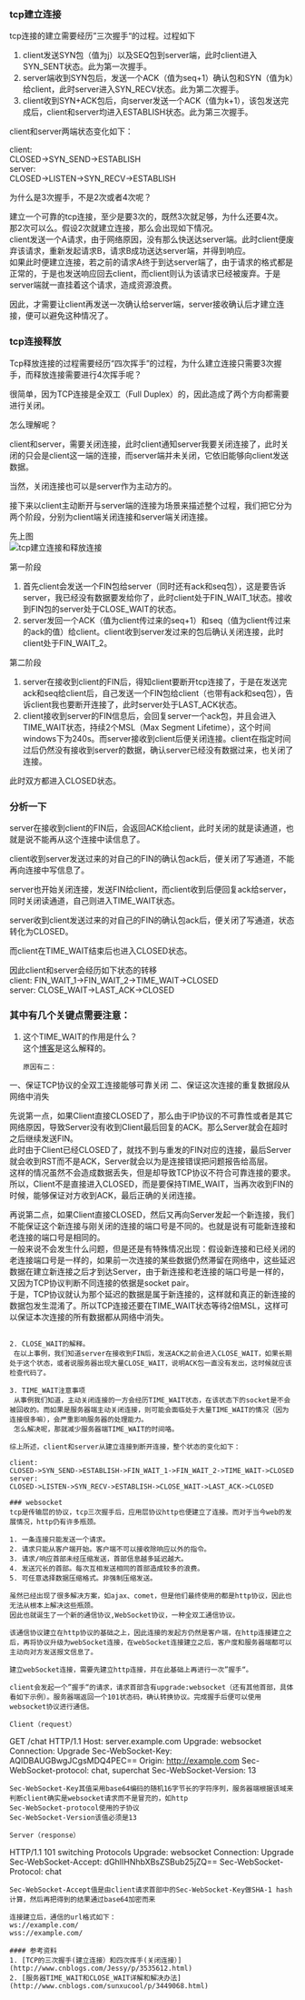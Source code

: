 ### tcp建立连接
tcp连接的建立需要经历”三次握手“的过程。过程如下

1. client发送SYN包（值为j）以及SEQ包到server端，此时client进入SYN_SENT状态。此为第一次握手。
2. server端收到SYN包后，发送一个ACK（值为seq+1）确认包和SYN（值为k）给client，此时server进入SYN_RECV状态。此为第二次握手。
3. client收到SYN+ACK包后，向server发送一个ACK（值为k+1），该包发送完成后，client和server均进入ESTABLISH状态。此为第三次握手。

client和server两端状态变化如下：

client:  
CLOSED->SYN_SEND->ESTABLISH  
server:  
CLOSED->LISTEN->SYN_RECV->ESTABLISH

为什么是3次握手，不是2次或者4次呢？

建立一个可靠的tcp连接，至少是要3次的，既然3次就足够，为什么还要4次。  
那2次可以么。假设2次就建立连接，那么会出现如下情况。  
client发送一个A请求，由于网络原因，没有那么快送达server端。此时client便废弃该请求，重新发起请求B，请求B成功送达server端，并得到响应。  
如果此时便建立连接，若之前的请求A终于到达server端了，由于请求的格式都是正常的，于是也发送响应回去client，而client则认为该请求已经被废弃。于是server端就一直挂着这个请求，造成资源浪费。

因此，才需要让client再发送一次确认给server端，server接收确认后才建立连接，便可以避免这种情况了。

### tcp连接释放
Tcp释放连接的过程需要经历“四次挥手”的过程，为什么建立连接只需要3次握手，而释放连接需要进行4次挥手呢？

很简单，因为TCP连接是全双工（Full Duplex）的，因此造成了两个方向都需要进行关闭。

怎么理解呢？

client和server，需要关闭连接，此时client通知server我要关闭连接了，此时关闭的只会是client这一端的连接，而server端并未关闭，它依旧能够向client发送数据。

当然，关闭连接也可以是server作为主动方的。

接下来以client主动断开与server端的连接为场景来描述整个过程，我们把它分为两个阶段，分别为client端关闭连接和server端关闭连接。

先上图  
![tcp建立连接和释放连接](https://github.com/zhengweikeng/blog/blob/master/posts/2016/images/tcp%E5%BB%BA%E7%AB%8B%E8%BF%9E%E6%8E%A5%E5%92%8C%E9%87%8A%E6%94%BE%E8%BF%9E%E6%8E%A5.png?raw=true)

第一阶段  

1. 首先client会发送一个FIN包给server（同时还有ack和seq包），这是要告诉server，我已经没有数据要发给你了，此时client处于FIN_WAIT_1状态。接收到FIN包的server处于CLOSE_WAIT的状态。
2. server发回一个ACK（值为client传过来的seq+1）和seq（值为client传过来的ack的值）给client。client收到server发过来的包后确认关闭连接，此时client处于FIN_WAIT_2。

第二阶段  

1. server在接收到client的FIN后，得知client要断开tcp连接了，于是在发送完ack和seq给client后，自己发送一个FIN包给client（也带有ack和seq包），告诉client我也要断开连接了，此时server处于LAST_ACK状态。  
2. client接收到server的FIN信息后，会回复server一个ack包，并且会进入TIME_WAIT状态，持续2个MSL（Max Segment Lifetime），这个时间windows下为240s。而server接收到client后便关闭连接。client在指定时间过后仍然没有接收到server的数据，确认server已经没有数据过来，也关闭了连接。

此时双方都进入CLOSED状态。

### 分析一下

server在接收到client的FIN后，会返回ACK给client，此时关闭的就是读通道，也就是说不能再从这个连接中读信息了。

client收到server发送过来的对自己的FIN的确认包ack后，便关闭了写通道，不能再向连接中写信息了。

server也开始关闭连接，发送FIN给client，而client收到后便回复ack给server，同时关闭读通道，自己则进入TIME_WAIT状态。

server收到client发送过来的对自己的FIN的确认包ack后，便关闭了写通道，状态转化为CLOSED。

而client在TIME_WAIT结束后也进入CLOSED状态。

因此client和server会经历如下状态的转移  
client:
FIN_WAIT_1->FIN_WAIT_2->TIME_WAIT->CLOSED  
server:
CLOSE_WAIT->LAST_ACK->CLOSED

### 其中有几个关键点需要注意：

1. 这个TIME_WAIT的作用是什么？  
   这个[博客](http://www.cnblogs.com/Jessy/p/3535612.html)是这么解释的。
   ```
   原因有二：
  一、保证TCP协议的全双工连接能够可靠关闭
  二、保证这次连接的重复数据段从网络中消失

  先说第一点，如果Client直接CLOSED了，那么由于IP协议的不可靠性或者是其它网络原因，导致Server没有收到Client最后回复的ACK。那么Server就会在超时之后继续发送FIN。  
  此时由于Client已经CLOSED了，就找不到与重发的FIN对应的连接，最后Server就会收到RST而不是ACK，Server就会以为是连接错误把问题报告给高层。  
  这样的情况虽然不会造成数据丢失，但是却导致TCP协议不符合可靠连接的要求。  
  所以，Client不是直接进入CLOSED，而是要保持TIME_WAIT，当再次收到FIN的时候，能够保证对方收到ACK，最后正确的关闭连接。

  再说第二点，如果Client直接CLOSED，然后又再向Server发起一个新连接，我们不能保证这个新连接与刚关闭的连接的端口号是不同的。也就是说有可能新连接和老连接的端口号是相同的。  
  一般来说不会发生什么问题，但是还是有特殊情况出现：假设新连接和已经关闭的老连接端口号是一样的，如果前一次连接的某些数据仍然滞留在网络中，这些延迟数据在建立新连接之后才到达Server，由于新连接和老连接的端口号是一样的，又因为TCP协议判断不同连接的依据是socket pair。  
  于是，TCP协议就认为那个延迟的数据是属于新连接的，这样就和真正的新连接的数据包发生混淆了。所以TCP连接还要在TIME_WAIT状态等待2倍MSL，这样可以保证本次连接的所有数据都从网络中消失。  
  ```   

2. CLOSE_WAIT的解释。  
   在以上事例，我们知道server在接收到FIN后，发送ACK之前会进入CLOSE_WAIT，如果长期处于这个状态，或者说服务器出现大量CLOSE_WAIT，说明ACK包一直没有发出，这时候就应该检查代码了。 

3. TIME_WAIT注意事项  
   从事例我们知道，主动关闭连接的一方会经历TIME_WAIT状态，在该状态下的socket是不会被回收的。而如果是服务器端主动关闭连接，则可能会面临处于大量TIME_WAIT的情况（因为连接很多嘛），会严重影响服务器的处理能力。  
   怎么解决呢，那就减少服务器端TIME_WAIT的时间咯。

综上所述，client和server从建立连接到断开连接，整个状态的变化如下：

client:  
CLOSED->SYN_SEND->ESTABLISH->FIN_WAIT_1->FIN_WAIT_2->TIME_WAIT->CLOSED  
server:  
CLOSED->LISTEN->SYN_RECV->ESTABLISH->CLOSE_WAIT->LAST_ACK->CLOSED

### websocket
tcp是传输层的协议，tcp三次握手后，应用层协议http也便建立了连接。而对于当今web的发展情况，http仍有许多瓶颈。

1. 一条连接只能发送一个请求。
2. 请求只能从客户端开始。客户端不可以接收除响应以外的指令。
3. 请求/响应首部未经压缩发送，首部信息越多延迟越大。
4. 发送冗长的首部。每次互相发送相同的首部造成较多的浪费。
5. 可任意选择数据压缩格式。非强制压缩发送。

虽然已经出现了很多解决方案，如ajax、comet，但是他们最终使用的都是http协议，因此也无法从根本上解决这些瓶颈。  
因此也就诞生了一个新的通信协议,WebSocket协议，一种全双工通信协议。

该通信协议建立在http协议的基础之上，因此连接的发起方仍然是客户端，在http连接建立之后，再将协议升级为webSocket连接，在webSocket连接建立之后，客户度和服务器端都可以主动向对方发送报文信息了。

建立webSocket连接，需要先建立http连接，并在此基础上再进行一次”握手“。

client会发起一个”握手“的请求，请求首部含有upgrade:websocket（还有其他首部，具体看如下示例）。服务器端返回一个101状态码，确认转换协议。完成握手后便可以使用websocket协议进行通信。

Client（request）
```
GET /chat HTTP/1.1
Host: server.example.com
Upgrade: websocket
Connection: Upgrade
Sec-WebSocket-Key: AQIDBAUGBwgJCgsMDQ4PEC==
Origin: http://example.com
Sec-WebSocket-protocol: chat, superchat
Sec-WebSocket-Version: 13
```
Sec-WebSocket-Key其值采用base64编码的随机16字节长的字符序列，服务器端根据该域来判断client确实是websocket请求而不是冒充的，如http
Sec-WebSocket-protocol使用的子协议
Sec-WebSocket-Version该值必须是13

Server（response）
```
HTTP/1.1 101 switching Protocols
Upgrade: websocket
Connection: Upgrade
Sec-WebSocket-Accept: dGhlIHNhbXBsZSBub25jZQ==
Sec-WebSocket-Protocol: chat
```
Sec-WebSocket-Accept值是由client请求首部中的Sec-WebSocket-Key做SHA-1 hash计算，然后再把得到的结果通过base64加密而来

连接建立后，通信的url格式如下：  
ws://example.com/  
wss://example.com/

#### 参考资料
1. [TCP的三次握手(建立连接）和四次挥手(关闭连接）](http://www.cnblogs.com/Jessy/p/3535612.html)
2. [服务器TIME_WAIT和CLOSE_WAIT详解和解决办法](http://www.cnblogs.com/sunxucool/p/3449068.html)
